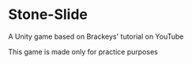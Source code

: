 # Stone-Slide
A Unity game based on Brackeys' tutorial on YouTube

This game is made only for practice purposes
